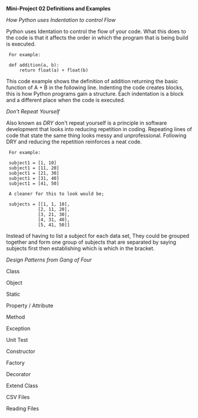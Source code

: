 **Mini-Project 02 Definitions and Examples**

*How Python uses Indentation to control Flow*
	
Python uses Identation to control the flow of your code. What this does to the code is that it affects the
order in which the program that is being build is executed. 

     For example:
	 
	 def addition(a, b):
	     return float(a) + float(b)
			
This code example shows the definition of addition returning the basic function of A + B in the following line.
Indenting the code creates blocks, this is how Python programs gain a structure. Each indentation is a block and
a different place when the code is executed.  
			


*Don't Repeat Yourself*

Also known as *DRY* don't repeat yourself is a principle in software development that looks into reducing repetition in coding. 
Repeating lines of code that state the same thing looks messy and unprofessional. Following DRY and reducing the repetition 
reinforces a neat code. 

     For example:
	 
	 subject1 = [1, 10]
	 subject1 = [11, 20]
	 subject1 = [21, 30]
	 subject1 = [31, 40]
	 subject1 = [41, 50]
	 
	 A cleaner for this to look would be;
	 
	 subjects = [[1, 1, 10],
				[2, 11, 20],
				[3, 21, 30],
				[4, 31, 40],
				[5, 41, 50]]
				 
Instead of having to list a subject for each data set, They could be grouped together and form one group of subjects that are separated
by saying subjects first then establishing which is which in the bracket.

*Design Patterns from Gang of Four*





Class



Object



Static



Property / Attribute



Method



Exception



Unit Test



Constructor



Factory



Decorator



Extend Class



CSV Files



Reading Files
